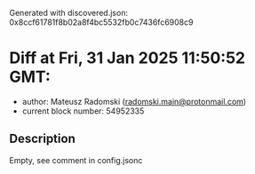 Generated with discovered.json: 0x8ccf61781f8b02a8f4bc5532fb0c7436fc6908c9

# Diff at Fri, 31 Jan 2025 11:50:52 GMT:

- author: Mateusz Radomski (<radomski.main@protonmail.com>)
- current block number: 54952335

## Description

Empty, see comment in config.jsonc
